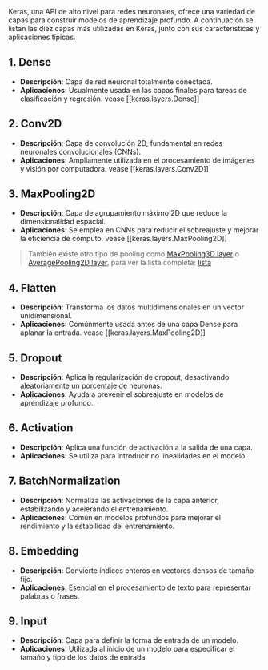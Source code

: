
Keras, una API de alto nivel para redes neuronales, ofrece una variedad de capas para construir modelos de aprendizaje profundo. A continuación se listan las diez capas más utilizadas en Keras, junto con sus características y aplicaciones típicas.

## 1. Dense
- **Descripción**: Capa de red neuronal totalmente conectada.
- **Aplicaciones**: Usualmente usada en las capas finales para tareas de clasificación y regresión.
vease [[keras.layers.Dense]]

## 2. Conv2D
- **Descripción**: Capa de convolución 2D, fundamental en redes neuronales convolucionales (CNNs).
- **Aplicaciones**: Ampliamente utilizada en el procesamiento de imágenes y visión por computadora.
vease [[keras.layers.Conv2D]]

## 3. MaxPooling2D
- **Descripción**: Capa de agrupamiento máximo 2D que reduce la dimensionalidad espacial.
- **Aplicaciones**: Se emplea en CNNs para reducir el sobreajuste y mejorar la eficiencia de cómputo.
vease [[keras.layers.MaxPooling2D]]

> También existe otro tipo de pooling como [MaxPooling3D layer](https://keras.io/api/layers/pooling_layers/max_pooling3d/) o [AveragePooling2D layer](https://keras.io/api/layers/pooling_layers/average_pooling2d/), para ver la lista completa: [lista](https://keras.io/api/layers/pooling_layers/)

## 4. Flatten
- **Descripción**: Transforma los datos multidimensionales en un vector unidimensional.
- **Aplicaciones**: Comúnmente usada antes de una capa Dense para aplanar la entrada.
vease [[keras.layers.MaxPooling2D]]
## 5. Dropout
- **Descripción**: Aplica la regularización de dropout, desactivando aleatoriamente un porcentaje de neuronas.
- **Aplicaciones**: Ayuda a prevenir el sobreajuste en modelos de aprendizaje profundo.

## 6. Activation
- **Descripción**: Aplica una función de activación a la salida de una capa.
- **Aplicaciones**: Se utiliza para introducir no linealidades en el modelo.

## 7. BatchNormalization
- **Descripción**: Normaliza las activaciones de la capa anterior, estabilizando y acelerando el entrenamiento.
- **Aplicaciones**: Común en modelos profundos para mejorar el rendimiento y la estabilidad del entrenamiento.

## 8. Embedding
- **Descripción**: Convierte índices enteros en vectores densos de tamaño fijo.
- **Aplicaciones**: Esencial en el procesamiento de texto para representar palabras o frases.

## 9. Input
- **Descripción**: Capa para definir la forma de entrada de un modelo.
- **Aplicaciones**: Utilizada al inicio de un modelo para especificar el tamaño y tipo de los datos de entrada.
